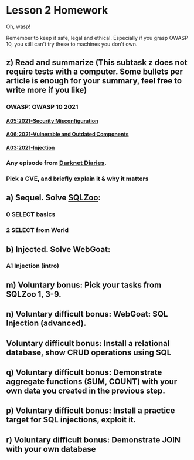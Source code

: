 # Lesson 2 Homework

Oh, wasp!  

Remember to keep it safe, legal and ethical. Especially if you grasp OWASP 10, you still can't try these to machines you don't own.  

## z) Read and summarize (This subtask z does not require tests with a computer. Some bullets per article is enough for your summary, feel free to write more if you like)  

### OWASP: OWASP 10 2021  
#### [A05:2021-Security Misconfiguration](https://owasp.org/Top10/A05_2021-Security_Misconfiguration/)
   
#### [A06:2021-Vulnerable and Outdated Components](https://owasp.org/Top10/A06_2021-Vulnerable_and_Outdated_Components/)
  
#### [A03:2021-Injection](https://owasp.org/Top10/A03_2021-Injection/)

  
### Any episode from [Darknet Diaries](https://darknetdiaries.com/).  
  
### Pick a CVE, and briefly explain it & why it matters  
  
## a) Sequel. Solve [SQLZoo](https://sqlzoo.net/wiki/SQL_Tutorial):

### 0 SELECT basics  
### 2 SELECT from World  
  
## b) Injected. Solve WebGoat:  

### A1 Injection (intro)  

## m) Voluntary bonus: Pick your tasks from SQLZoo 1, 3-9.    

## n) Voluntary difficult bonus: WebGoat: SQL Injection (advanced).  

  
## Voluntary difficult bonus: Install a relational database, show CRUD operations using SQL  
  
    
## q) Voluntary difficult bonus: Demonstrate aggregate functions (SUM, COUNT) with your own data you created in the previous step.  

  
## p) Voluntary difficult bonus: Install a practice target for SQL injections, exploit it.  

  
## r) Voluntary difficult bonus: Demonstrate JOIN with your own database  


